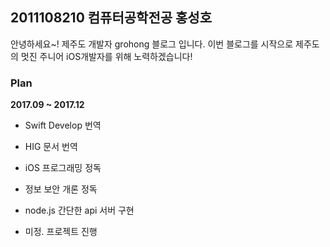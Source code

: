 ## 2011108210 컴퓨터공학전공 홍성호

안녕하세요~! 제주도 개발자 grohong 블로그 입니다. 이번 블로그를 시작으로 제주도의 멋진 주니어 iOS개발자를 위해 노력하겠습니다!

### Plan

**2017.09 ~ 2017.12**

- Swift Develop 번역
- HIG 문서 번역


- iOS 프로그래밍 정독
- 정보 보안 개론 정독


- node.js 간단한 api 서버 구현
- 미정. 프로젝트 진행
